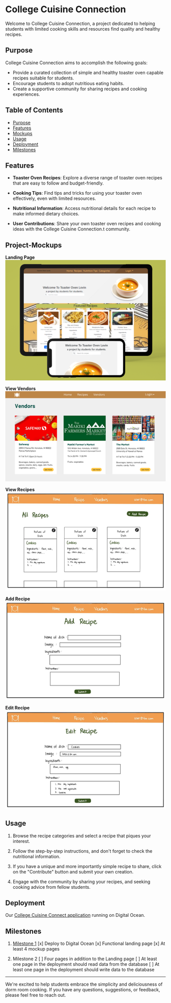# College Cuisine Connection

Welcome to College Cuisine Connection, a project dedicated to helping students with limited cooking skills and resources find quality and healthy recipes.

## Purpose

College Cuisine Connection aims to accomplish the following goals:

- Provide a curated collection of simple and healthy toaster oven capable recipes suitable for students.
- Encourage students to adopt nutritious eating habits.
- Create a supportive community for sharing recipes and cooking experiences.

## Table of Contents

- [Purpose](#purpose)
- [Features](#features)
- [Mockups](#project-mockups)
- [Usage](#usage)
- [Deployment](#deployment)
- [Milestones](#milestones)

## Features

- **Toaster Oven Recipes**: Explore a diverse range of toaster oven recipes that are easy to follow and budget-friendly.

- **Cooking Tips**: Find tips and tricks for using your toaster oven effectively, even with limited resources.

- **Nutritional Information**: Access nutritional details for each recipe to make informed dietary choices.

- **User Contributions**: Share your own toaster oven recipes and cooking ideas with the College Cuisine Connection.t community.

## Project-Mockups
**Landing Page**
<img src="/images/MockupCrop.png">

**View Vendors**
<img src="/images/ViewVendors.png">

**View Recipes**
<img src="/images/ViewRecipes.jpeg">

**Add Recipe**
<img src="/images/AddRecipe.jpeg">

**Edit Recipe**
<img src="/images/EditRecipe.jpeg">

## Usage

1. Browse the recipe categories and select a recipe that piques your interest.

2. Follow the step-by-step instructions, and don't forget to check the nutritional information.

3. If you have a unique and more importantly simple recipe to share, click on the "Contribute" button and submit your own creation.

4. Engage with the community by sharing your recipes, and seeking cooking advice from fellow students.

## Deployment
Our [College Cuisine Connect application](http://147.182.198.190/) running on Digital Ocean.

## Milestones

1. [Milestone 1](https://github.com/orgs/es6-enthusiasts/projects/1)
  [x] Deploy to Digital Ocean
  [x] Functional landing page
  [x] At least 4 mockup pages

2. Milestone 2
  [ ] Four pages in addition to the Landing page
  [ ] At least one page in the deployment should read data from the database
  [ ] At least one page in the deployment should write data to the database

---

We're excited to help students embrace the simplicity and deliciousness of dorm room cooking. If you have any questions, suggestions, or feedback, please feel free to reach out.

